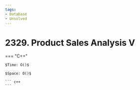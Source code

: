 ```yaml
---
tags:
- Database
- Unsolved
---
```



# 2329. Product Sales Analysis V

=== "C++"

    $Time: O()$

    $Space: O()$

    ``` c++
    ```